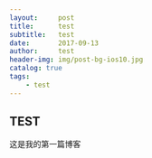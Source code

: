 ```yaml
---
layout:     post
title:      test
subtitle:   test
date:       2017-09-13
author:     test
header-img: img/post-bg-ios10.jpg
catalog: true
tags:
    - test
---
```


## TEST

这是我的第一篇博客